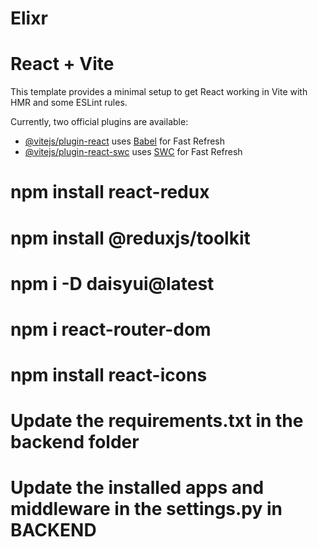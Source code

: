 # Elixr

# React + Vite

This template provides a minimal setup to get React working in Vite with HMR and some ESLint rules.

Currently, two official plugins are available:

- [@vitejs/plugin-react](https://github.com/vitejs/vite-plugin-react/blob/main/packages/plugin-react/README.md) uses [Babel](https://babeljs.io/) for Fast Refresh
- [@vitejs/plugin-react-swc](https://github.com/vitejs/vite-plugin-react-swc) uses [SWC](https://swc.rs/) for Fast Refresh

# npm install react-redux

# npm install @reduxjs/toolkit

# npm i -D daisyui@latest

# npm i react-router-dom

# npm install react-icons

# Update the requirements.txt in the backend folder
# Update the installed apps and middleware in the settings.py in BACKEND